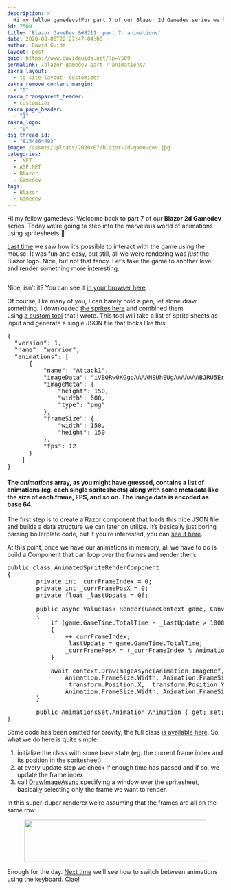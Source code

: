 ```yaml
---
description: >
  Hi my fellow gamedevs!For part 7 of our Blazor 2d Gamedev series we'll step into the marvelous world of animations using spritesheets!
id: 7509
title: 'Blazor GameDev &#8211; part 7: animations'
date: 2020-08-05T22:27:47-04:00
author: David Guida
layout: post
guid: https://www.davidguida.net/?p=7509
permalink: /blazor-gamedev-part-7-animations/
zakra_layout:
  - tg-site-layout--customizer
zakra_remove_content_margin:
  - "0"
zakra_transparent_header:
  - customizer
zakra_page_header:
  - "1"
zakra_logo:
  - "0"
dsq_thread_id:
  - "8154864493"
image: /assets/uploads/2020/07/blazor-2d-game-dev.jpg
categories:
  - .NET
  - ASP.NET
  - Blazor
  - Gamedev
tags:
  - Blazor
  - Gamedev
---
```

Hi my fellow gamedevs! Welcome back to part 7 of our **Blazor 2d Gamedev** series. Today we&#8217;re going to step into the marvelous world of animations using spritesheets 🙂

<a href="https://www.davidguida.net/blazor-gamedev-part-6-mouse-input/" target="_blank" rel="noreferrer noopener">Last time</a> we saw how it&#8217;s possible to interact with the game using the mouse. It was fun and easy, but still, all we were rendering was _just_ the Blazor logo. Nice, but not that fancy. Let&#8217;s take the game to another level and render something more interesting.

<div class="wp-block-image">
  <figure class="aligncenter"><img src="https://i0.wp.com/im4.ezgif.com/tmp/ezgif-4-60e4f4d7c5a3.gif?w=788&#038;ssl=1" alt="" data-recalc-dims="1" /></figure>
</div>

Nice, isn&#8217;t it? You can see it <a href="https://mizrael.github.io/BlazorCanvas/BlazorCanvas.Example6/" target="_blank" rel="noreferrer noopener">in your browser here</a>. 

Of course, like many of you, I can barely hold a pen, let alone draw something. I downloaded&nbsp;<a rel="noreferrer noopener" target="_blank" href="https://luizmelo.itch.io/medieval-warrior-pack-2">the sprites here</a>&nbsp;and&nbsp;combined&nbsp;them using&nbsp;<a rel="noreferrer noopener" target="_blank" href="https://github.com/mizrael/BlazorCanvas/tree/master//tools/AnimatedSpritesProcessor">a&nbsp;custom&nbsp;tool</a> that I wrote. This tool will take a list of sprite sheets as input and generate a single JSON file that looks like this:

<pre class="EnlighterJSRAW" data-enlighter-language="json" data-enlighter-theme="" data-enlighter-highlight="" data-enlighter-linenumbers="" data-enlighter-lineoffset="" data-enlighter-title="" data-enlighter-group="">{
  "version": 1,
  "name": "warrior",
  "animations": [
      {
          "name": "Attack1",
          "imageData": "iVBORw0KGgoAAAANSUhEUgAAAAAAABJRU5ErkJggg==",
          "imageMeta": {
              "height": 150,
              "width": 600,
              "type": "png"
          },
          "frameSize": {
              "width": 150,
              "height": 150
          },
          "fps": 12
      }
    ]
}</pre>

#### The _animations_ array, as you might have guessed, contains a list of animations (eg. each single spritesheets) along with some metadata like the size of each frame, FPS, and so on. The image data is encoded as base 64.

The first step is to create a Razor component that loads this nice JSON file and builds a data structure we can later on utilize. It&#8217;s basically just boring parsing boilerplate code, but if you&#8217;re interested, you can <a href="https://github.com/mizrael/BlazorCanvas/blob/develop/BlazorCanvas.Example6/Shared/Spritesheet.razor" target="_blank" rel="noreferrer noopener">see it here</a>.

At this point, once we have our animations in memory, all we have to do is build a Component that can loop over the frames and render them:

<pre class="EnlighterJSRAW" data-enlighter-language="csharp" data-enlighter-theme="" data-enlighter-highlight="" data-enlighter-linenumbers="" data-enlighter-lineoffset="" data-enlighter-title="" data-enlighter-group="">public class AnimatedSpriteRenderComponent 
{
        private int _currFrameIndex = 0;
        private int _currFramePosX = 0;
        private float _lastUpdate = 0f;

        public async ValueTask Render(GameContext game, Canvas2DContext context)
        {
            if (game.GameTime.TotalTime - _lastUpdate > 1000f / Animation.Fps)
            {
                ++_currFrameIndex;
                _lastUpdate = game.GameTime.TotalTime;
                _currFramePosX = (_currFrameIndex % Animation.FramesCount) * Animation.FrameSize.Width;
            }

            await context.DrawImageAsync(Animation.ImageRef, _currFramePosX, 0,
                Animation.FrameSize.Width, Animation.FrameSize.Height,
                _transform.Position.X, _transform.Position.Y,
                Animation.FrameSize.Width, Animation.FrameSize.Height);
        }

        public AnimationsSet.Animation Animation { get; set; }
}</pre>

Some code has been omitted for brevity, the full class <a href="https://github.com/mizrael/BlazorCanvas/blob/develop/BlazorCanvas.Example6/Core/Components/AnimatedSpriteRenderComponent.cs" target="_blank" rel="noreferrer noopener">is available here</a>. So what we do here is quite simple:

  1. initialize the class with some base state (eg. the current frame index and its position in the spritesheet)
  2. at every update step we check if enough time has passed and if so, we update the frame index
  3. call <a href="https://www.w3schools.com/tags/canvas_drawimage.asp" target="_blank" rel="noreferrer noopener">DrawImageAsync </a>specifying a window over the spritesheet, basically selecting only the frame we want to render.

In this super-duper renderer we&#8217;re assuming that the frames are all on the same row:

<div class="wp-block-image">
  <figure class="aligncenter size-large"><img loading="lazy" width="788" height="99" src="/assets/uploads/2020/08/image-1.png?resize=788%2C99&#038;ssl=1" alt="" class="wp-image-7514" srcset="/assets/uploads/2020/08/image-1.png?resize=1024%2C128&ssl=1 1024w, /assets/uploads/2020/08/image-1.png?resize=300%2C38&ssl=1 300w, /assets/uploads/2020/08/image-1.png?resize=768%2C96&ssl=1 768w, /assets/uploads/2020/08/image-1.png?w=1200&ssl=1 1200w" sizes="(max-width: 788px) 100vw, 788px" data-recalc-dims="1" /></figure>
</div>

Enough for the day. <a href="https://www.davidguida.net/blazor-gamedev-part-8-keyboard-control-animations/" target="_blank" rel="noreferrer noopener">Next time</a> we&#8217;ll see how to switch between animations using the keyboard. Ciao!

<div class="post-details-footer-widgets">
</div>